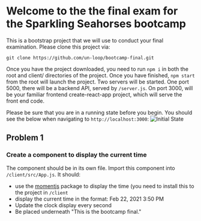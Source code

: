 # Welcome to the the final exam for the Sparkling Seahorses bootcamp

This is a bootstrap project that we will use to conduct your final examination. Please clone this project via:

```git clone https://github.com/un-loop/bootcamp-final.git```

Once you have the project downloaded, you need to run `npm i` in both the root and client/ directories of the project. Once you have finished, `npm start` from the root will launch the project. Two servers will be started. One port 5000, there will be a backend API, served by `/server.js`. On port 3000, will be your familiar frontend create-react-app project, which will serve the front end code.

Please be sure that you are in a running state before you begin. You should see the below when navigating to `http://localhost:3000`:
![Initial State](https://github.com/un-loop/bootcamp-final/raw/main/doc-images/initial-state.PNG)


## Problem 1
### Create a component to display the current time
The component should be in its own file. Import this component into `/client/src/App.js`. It should:
* use the [momentjs](https://momentjs.com/) package to display the time (you need to install this to the project in `/client`
* display the current time in the format: Feb 22, 2021 3:50 PM
* Update the clock display every second
* Be placed underneath "This is the bootcamp final."



